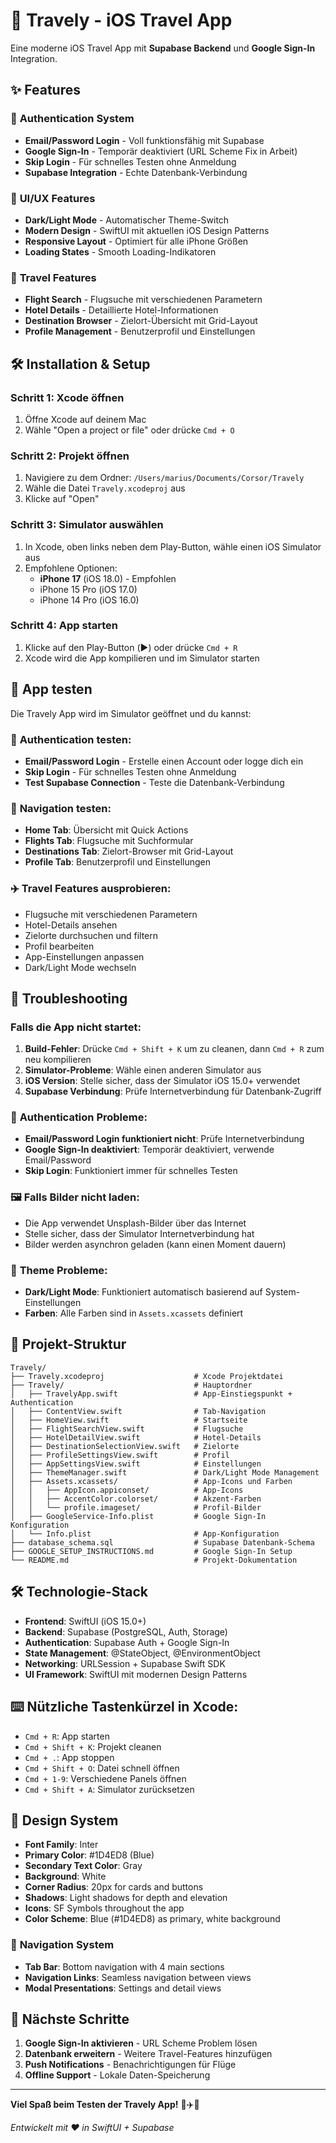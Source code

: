 # 🚀 Travely - iOS Travel App

Eine moderne iOS Travel App mit **Supabase Backend** und **Google Sign-In** Integration.

## ✨ Features

### 🔐 **Authentication System**
- **Email/Password Login** - Voll funktionsfähig mit Supabase
- **Google Sign-In** - Temporär deaktiviert (URL Scheme Fix in Arbeit)
- **Skip Login** - Für schnelles Testen ohne Anmeldung
- **Supabase Integration** - Echte Datenbank-Verbindung

### 🎨 **UI/UX Features**
- **Dark/Light Mode** - Automatischer Theme-Switch
- **Modern Design** - SwiftUI mit aktuellen iOS Design Patterns
- **Responsive Layout** - Optimiert für alle iPhone Größen
- **Loading States** - Smooth Loading-Indikatoren

### 🏨 **Travel Features**
- **Flight Search** - Flugsuche mit verschiedenen Parametern
- **Hotel Details** - Detaillierte Hotel-Informationen
- **Destination Browser** - Zielort-Übersicht mit Grid-Layout
- **Profile Management** - Benutzerprofil und Einstellungen

## 🛠 Installation & Setup

### Schritt 1: Xcode öffnen
1. Öffne Xcode auf deinem Mac
2. Wähle "Open a project or file" oder drücke `Cmd + O`

### Schritt 2: Projekt öffnen
1. Navigiere zu dem Ordner: `/Users/marius/Documents/Corsor/Travely`
2. Wähle die Datei `Travely.xcodeproj` aus
3. Klicke auf "Open"

### Schritt 3: Simulator auswählen
1. In Xcode, oben links neben dem Play-Button, wähle einen iOS Simulator aus
2. Empfohlene Optionen:
   - **iPhone 17** (iOS 18.0) - Empfohlen
   - iPhone 15 Pro (iOS 17.0)
   - iPhone 14 Pro (iOS 16.0)

### Schritt 4: App starten
1. Klicke auf den Play-Button (▶️) oder drücke `Cmd + R`
2. Xcode wird die App kompilieren und im Simulator starten

## 🎯 App testen
Die Travely App wird im Simulator geöffnet und du kannst:

### 🔐 **Authentication testen:**
- **Email/Password Login** - Erstelle einen Account oder logge dich ein
- **Skip Login** - Für schnelles Testen ohne Anmeldung
- **Test Supabase Connection** - Teste die Datenbank-Verbindung

### 🧭 **Navigation testen:**
- **Home Tab**: Übersicht mit Quick Actions
- **Flights Tab**: Flugsuche mit Suchformular
- **Destinations Tab**: Zielort-Browser mit Grid-Layout
- **Profile Tab**: Benutzerprofil und Einstellungen

### ✈️ **Travel Features ausprobieren:**
- Flugsuche mit verschiedenen Parametern
- Hotel-Details ansehen
- Zielorte durchsuchen und filtern
- Profil bearbeiten
- App-Einstellungen anpassen
- Dark/Light Mode wechseln

## 🔧 Troubleshooting

### Falls die App nicht startet:
1. **Build-Fehler**: Drücke `Cmd + Shift + K` um zu cleanen, dann `Cmd + R` zum neu kompilieren
2. **Simulator-Probleme**: Wähle einen anderen Simulator aus
3. **iOS Version**: Stelle sicher, dass der Simulator iOS 15.0+ verwendet
4. **Supabase Verbindung**: Prüfe Internetverbindung für Datenbank-Zugriff

### 🔐 **Authentication Probleme:**
- **Email/Password Login funktioniert nicht**: Prüfe Internetverbindung
- **Google Sign-In deaktiviert**: Temporär deaktiviert, verwende Email/Password
- **Skip Login**: Funktioniert immer für schnelles Testen

### 🖼 **Falls Bilder nicht laden:**
- Die App verwendet Unsplash-Bilder über das Internet
- Stelle sicher, dass der Simulator Internetverbindung hat
- Bilder werden asynchron geladen (kann einen Moment dauern)

### 🎨 **Theme Probleme:**
- **Dark/Light Mode**: Funktioniert automatisch basierend auf System-Einstellungen
- **Farben**: Alle Farben sind in `Assets.xcassets` definiert

## 📁 Projekt-Struktur
```
Travely/
├── Travely.xcodeproj                    # Xcode Projektdatei
├── Travely/                             # Hauptordner
│   ├── TravelyApp.swift                 # App-Einstiegspunkt + Authentication
│   ├── ContentView.swift                # Tab-Navigation
│   ├── HomeView.swift                   # Startseite
│   ├── FlightSearchView.swift           # Flugsuche
│   ├── HotelDetailView.swift            # Hotel-Details
│   ├── DestinationSelectionView.swift   # Zielorte
│   ├── ProfileSettingsView.swift        # Profil
│   ├── AppSettingsView.swift            # Einstellungen
│   ├── ThemeManager.swift               # Dark/Light Mode Management
│   ├── Assets.xcassets/                 # App-Icons und Farben
│   │   ├── AppIcon.appiconset/          # App-Icons
│   │   ├── AccentColor.colorset/        # Akzent-Farben
│   │   └── profile.imageset/            # Profil-Bilder
│   ├── GoogleService-Info.plist         # Google Sign-In Konfiguration
│   └── Info.plist                       # App-Konfiguration
├── database_schema.sql                  # Supabase Datenbank-Schema
├── GOOGLE_SETUP_INSTRUCTIONS.md         # Google Sign-In Setup
└── README.md                            # Projekt-Dokumentation
```

## 🛠 **Technologie-Stack**
- **Frontend**: SwiftUI (iOS 15.0+)
- **Backend**: Supabase (PostgreSQL, Auth, Storage)
- **Authentication**: Supabase Auth + Google Sign-In
- **State Management**: @StateObject, @EnvironmentObject
- **Networking**: URLSession + Supabase Swift SDK
- **UI Framework**: SwiftUI mit modernen Design Patterns

## ⌨️ **Nützliche Tastenkürzel in Xcode:**
- `Cmd + R`: App starten
- `Cmd + Shift + K`: Projekt cleanen
- `Cmd + .`: App stoppen
- `Cmd + Shift + O`: Datei schnell öffnen
- `Cmd + 1-9`: Verschiedene Panels öffnen
- `Cmd + Shift + A`: Simulator zurücksetzen

## 🎨 **Design System**
- **Font Family**: Inter
- **Primary Color**: #1D4ED8 (Blue)
- **Secondary Text Color**: Gray
- **Background**: White
- **Corner Radius**: 20px for cards and buttons
- **Shadows**: Light shadows for depth and elevation
- **Icons**: SF Symbols throughout the app
- **Color Scheme**: Blue (#1D4ED8) as primary, white background

### 🧭 **Navigation System**
- **Tab Bar**: Bottom navigation with 4 main sections
- **Navigation Links**: Seamless navigation between views
- **Modal Presentations**: Settings and detail views

## 🚀 **Nächste Schritte**
1. **Google Sign-In aktivieren** - URL Scheme Problem lösen
2. **Datenbank erweitern** - Weitere Travel-Features hinzufügen
3. **Push Notifications** - Benachrichtigungen für Flüge
4. **Offline Support** - Lokale Daten-Speicherung

---

**Viel Spaß beim Testen der Travely App!** 🚀✈️🏨

*Entwickelt mit ❤️ in SwiftUI + Supabase*
